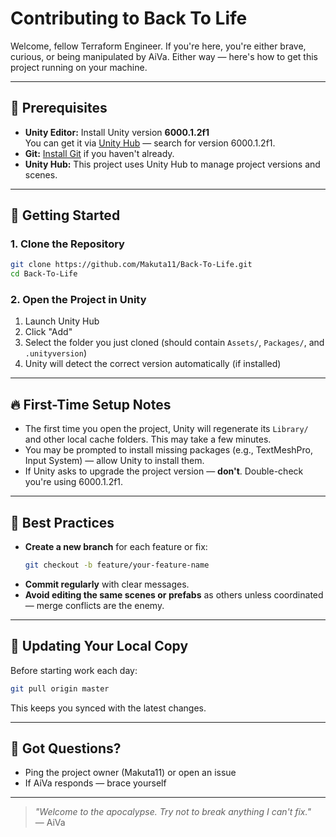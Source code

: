# Contributing to Back To Life

Welcome, fellow Terraform Engineer. If you're here, you're either brave, curious, or being manipulated by AiVa. Either way — here's how to get this project running on your machine.

---

## 🧰 Prerequisites

- **Unity Editor:** Install Unity version **6000.1.2f1**  
  You can get it via [Unity Hub](https://unity.com/download) — search for version 6000.1.2f1.
- **Git:** [Install Git](https://git-scm.com/) if you haven't already.
- **Unity Hub:** This project uses Unity Hub to manage project versions and scenes.

---

## 🚀 Getting Started

### 1. Clone the Repository

```bash
git clone https://github.com/Makuta11/Back-To-Life.git
cd Back-To-Life
```

### 2. Open the Project in Unity

1. Launch Unity Hub
2. Click "Add"
3. Select the folder you just cloned (should contain `Assets/`, `Packages/`, and `.unityversion`)
4. Unity will detect the correct version automatically (if installed)

---

## 🔥 First-Time Setup Notes

- The first time you open the project, Unity will regenerate its `Library/` and other local cache folders. This may take a few minutes.
- You may be prompted to install missing packages (e.g., TextMeshPro, Input System) — allow Unity to install them.
- If Unity asks to upgrade the project version — **don't**. Double-check you're using 6000.1.2f1.

---

## 🧹 Best Practices

- **Create a new branch** for each feature or fix:
  ```bash
  git checkout -b feature/your-feature-name
  ```
- **Commit regularly** with clear messages.
- **Avoid editing the same scenes or prefabs** as others unless coordinated — merge conflicts are the enemy.

---

## 🔁 Updating Your Local Copy

Before starting work each day:

```bash
git pull origin master
```

This keeps you synced with the latest changes.

---

## 🧠 Got Questions?

- Ping the project owner (Makuta11) or open an issue
- If AiVa responds — brace yourself

---

> *"Welcome to the apocalypse. Try not to break anything I can't fix."*  
> — AiVa